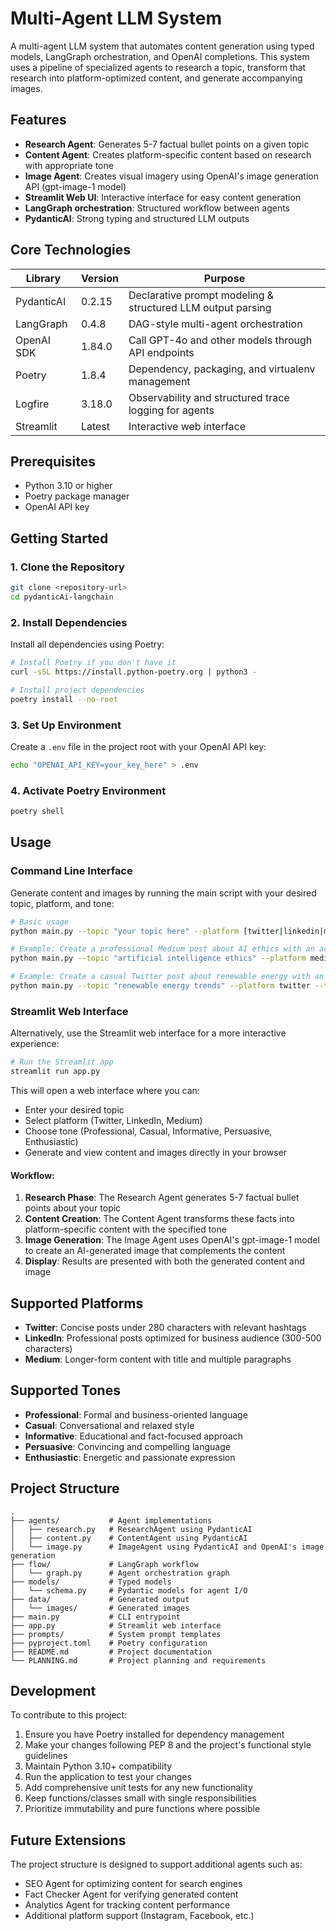 # Multi-Agent LLM System

A multi-agent LLM system that automates content generation using typed models, LangGraph orchestration, and OpenAI completions. This system uses a pipeline of specialized agents to research a topic, transform that research into platform-optimized content, and generate accompanying images.

## Features

- **Research Agent**: Generates 5-7 factual bullet points on a given topic
- **Content Agent**: Creates platform-specific content based on research with appropriate tone
- **Image Agent**: Creates visual imagery using OpenAI's image generation API (gpt-image-1 model)
- **Streamlit Web UI**: Interactive interface for easy content generation
- **LangGraph orchestration**: Structured workflow between agents
- **PydanticAI**: Strong typing and structured LLM outputs

## Core Technologies

| Library        | Version     | Purpose                                                           |
|----------------|-------------|-------------------------------------------------------------------|
| PydanticAI     | 0.2.15      | Declarative prompt modeling & structured LLM output parsing       |
| LangGraph      | 0.4.8       | DAG-style multi-agent orchestration                              |
| OpenAI SDK     | 1.84.0      | Call GPT-4o and other models through API endpoints               |
| Poetry         | 1.8.4       | Dependency, packaging, and virtualenv management                 |
| Logfire        | 3.18.0      | Observability and structured trace logging for agents            |
| Streamlit      | Latest      | Interactive web interface                                        |

## Prerequisites

- Python 3.10 or higher
- Poetry package manager
- OpenAI API key

## Getting Started

### 1. Clone the Repository

```bash
git clone <repository-url>
cd pydanticAi-langchain
```

### 2. Install Dependencies

Install all dependencies using Poetry:

```bash
# Install Poetry if you don't have it
curl -sSL https://install.python-poetry.org | python3 -

# Install project dependencies
poetry install --no-root
```

### 3. Set Up Environment

Create a `.env` file in the project root with your OpenAI API key:

```bash
echo "OPENAI_API_KEY=your_key_here" > .env
```

### 4. Activate Poetry Environment

```bash
poetry shell
```

## Usage

### Command Line Interface

Generate content and images by running the main script with your desired topic, platform, and tone:

```bash
# Basic usage
python main.py --topic "your topic here" --platform [twitter|linkedin|medium] --tone [professional|casual|informative|persuasive|enthusiastic]

# Example: Create a professional Medium post about AI ethics with an accompanying image
python main.py --topic "artificial intelligence ethics" --platform medium --tone professional

# Example: Create a casual Twitter post about renewable energy with an accompanying image
python main.py --topic "renewable energy trends" --platform twitter --tone casual
```

### Streamlit Web Interface

Alternatively, use the Streamlit web interface for a more interactive experience:

```bash
# Run the Streamlit app
streamlit run app.py
```

This will open a web interface where you can:
- Enter your desired topic
- Select platform (Twitter, LinkedIn, Medium)
- Choose tone (Professional, Casual, Informative, Persuasive, Enthusiastic)
- Generate and view content and images directly in your browser

#### Workflow:

1. **Research Phase**: The Research Agent generates 5-7 factual bullet points about your topic
2. **Content Creation**: The Content Agent transforms these facts into platform-specific content with the specified tone
3. **Image Generation**: The Image Agent uses OpenAI's gpt-image-1 model to create an AI-generated image that complements the content
4. **Display**: Results are presented with both the generated content and image

## Supported Platforms

- **Twitter**: Concise posts under 280 characters with relevant hashtags
- **LinkedIn**: Professional posts optimized for business audience (300-500 characters)
- **Medium**: Longer-form content with title and multiple paragraphs

## Supported Tones

- **Professional**: Formal and business-oriented language
- **Casual**: Conversational and relaxed style
- **Informative**: Educational and fact-focused approach
- **Persuasive**: Convincing and compelling language
- **Enthusiastic**: Energetic and passionate expression

## Project Structure

```
.
├── agents/           # Agent implementations
│   ├── research.py   # ResearchAgent using PydanticAI
│   ├── content.py    # ContentAgent using PydanticAI
│   └── image.py      # ImageAgent using PydanticAI and OpenAI's image generation
├── flow/             # LangGraph workflow
│   └── graph.py      # Agent orchestration graph
├── models/           # Typed models
│   └── schema.py     # Pydantic models for agent I/O
├── data/             # Generated output
│   └── images/       # Generated images
├── main.py           # CLI entrypoint
├── app.py            # Streamlit web interface
├── prompts/          # System prompt templates
├── pyproject.toml    # Poetry configuration
├── README.md         # Project documentation
└── PLANNING.md       # Project planning and requirements
```

## Development

To contribute to this project:

1. Ensure you have Poetry installed for dependency management
2. Make your changes following PEP 8 and the project's functional style guidelines
3. Maintain Python 3.10+ compatibility
4. Run the application to test your changes
5. Add comprehensive unit tests for any new functionality
6. Keep functions/classes small with single responsibilities
7. Prioritize immutability and pure functions where possible

## Future Extensions

The project structure is designed to support additional agents such as:
- SEO Agent for optimizing content for search engines
- Fact Checker Agent for verifying generated content
- Analytics Agent for tracking content performance
- Additional platform support (Instagram, Facebook, etc.)
